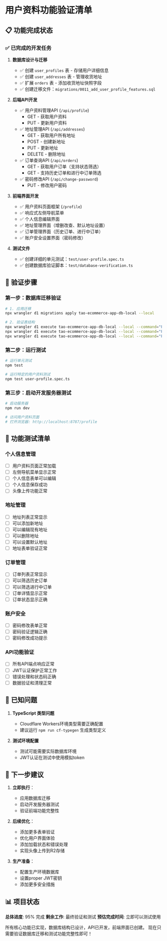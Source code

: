# 用户资料功能验证清单

## 📋 功能完成状态

### ✅ 已完成的开发任务

1. **数据库设计与迁移**
   - ✅ 创建 `user_profiles` 表 - 存储用户详细信息
   - ✅ 创建 `user_addresses` 表 - 管理收货地址
   - ✅ 扩展 `orders` 表 - 添加收货地址快照字段
   - ✅ 创建迁移文件：`migrations/0011_add_user_profile_features.sql`

2. **后端API开发**
   - ✅ 用户资料管理API (`/api/profile`)
     - GET - 获取用户资料
     - PUT - 更新用户资料
   - ✅ 地址管理API (`/api/addresses`)
     - GET - 获取用户所有地址
     - POST - 创建新地址
     - PUT - 更新地址
     - DELETE - 删除地址
   - ✅ 订单查询API (`/api/orders`)
     - GET - 获取用户订单（支持状态筛选）
     - GET - 支持历史订单和进行中订单筛选
   - ✅ 密码修改API (`/api/change-password`)
     - PUT - 修改用户密码

3. **前端界面开发**
   - ✅ 用户资料页面框架 (`/profile`)
   - ✅ 响应式左侧导航菜单
   - ✅ 个人信息编辑界面
   - ✅ 地址管理界面（增删改查、默认地址设置）
   - ✅ 订单管理界面（历史订单、进行中订单）
   - ✅ 账户安全设置界面（密码修改）

4. **测试文件**
   - ✅ 创建详细的单元测试：`test/user-profile.spec.ts`
   - ✅ 创建数据库验证脚本：`test/database-verification.ts`

## 🔧 验证步骤

### 第一步：数据库迁移验证
```bash
# 1. 应用迁移
npx wrangler d1 migrations apply tao-ecommerce-app-db-local --local

# 2. 验证表结构
npx wrangler d1 execute tao-ecommerce-app-db-local --local --command="PRAGMA table_info(user_profiles);"
npx wrangler d1 execute tao-ecommerce-app-db-local --local --command="PRAGMA table_info(user_addresses);" 
npx wrangler d1 execute tao-ecommerce-app-db-local --local --command="PRAGMA table_info(orders);"
```

### 第二步：运行测试
```bash
# 运行单元测试
npm test

# 运行特定的用户资料测试
npm test user-profile.spec.ts
```

### 第三步：启动开发服务器测试
```bash
# 启动服务器
npm run dev

# 访问用户资料页面
# 打开浏览器: http://localhost:8787/profile
```

## 📝 功能测试清单

### 个人信息管理
- [ ] 用户资料页面正常加载
- [ ] 左侧导航菜单显示正常
- [ ] 个人信息表单可以编辑
- [ ] 个人信息保存成功
- [ ] 头像上传功能正常

### 地址管理
- [ ] 地址列表正常显示
- [ ] 可以添加新地址
- [ ] 可以编辑现有地址
- [ ] 可以删除地址
- [ ] 可以设置默认地址
- [ ] 地址表单验证正常

### 订单管理
- [ ] 订单列表正常显示
- [ ] 可以筛选历史订单
- [ ] 可以筛选进行中订单
- [ ] 订单详情显示正常
- [ ] 订单状态显示正确

### 账户安全
- [ ] 密码修改表单正常
- [ ] 密码验证逻辑正确
- [ ] 密码修改成功提示

### API功能验证
- [ ] 所有API端点响应正常
- [ ] JWT认证保护正常工作
- [ ] 错误处理和状态码正确
- [ ] 数据验证和清理正常

## 🚨 已知问题

1. **TypeScript 类型问题**
   - Cloudflare Workers环境类型需要正确配置
   - 建议运行 `npm run cf-typegen` 生成类型定义

2. **测试环境配置**
   - 测试可能需要实际数据库环境
   - JWT认证在测试中使用模拟token

## 🎯 下一步建议

1. **立即执行**：
   - 应用数据库迁移
   - 启动开发服务器测试
   - 验证前端功能完整性

2. **后续优化**：
   - 添加更多表单验证
   - 优化用户界面体验
   - 添加加载状态和错误处理
   - 实现头像上传到R2存储

3. **生产准备**：
   - 配置生产环境数据库
   - 设置proper JWT密钥
   - 添加更多安全措施

## 📊 项目状态

**总体进度**: 95% 完成
**剩余工作**: 最终验证和测试
**预估完成时间**: 立即可以测试使用

所有核心功能已实现，数据库结构已设计，API已开发，前端界面已创建。
现在只需要验证数据库迁移和测试功能完整性即可！